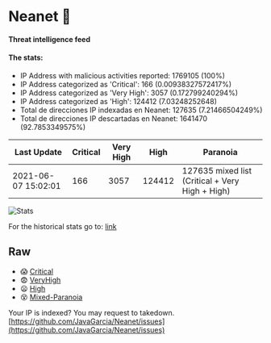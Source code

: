 # Neanet :hocho:
#### Threat intelligence feed
#### The stats:

- IP Address with malicious activities reported: 1769105 (100%)
- IP Address categorized as 'Critical':  166 (0.00938327572417%)
- IP Address categorized as 'Very High':  3057 (0.172799240294%)
- IP Address categorized as 'High':  124412 (7.03248252648)
- Total de direcciones IP indexadas en Neanet:  127635 (7.21466504249%)
- Total de direcciones IP descartadas en Neanet:  1641470 (92.7853349575%)

| Last Update | Critical | Very High | High | Paranoia |
| --- | --- | --- | --- | --- |
| 2021-06-07 15:02:01 | 166 | 3057 | 124412 | 127635 mixed list (Critical + Very High + High)|

![Stats](https://docs.google.com/spreadsheets/d/e/2PACX-1vSnaNMIXVabIpDJjufMlzH7poXnshF3mgd8Is1g9ytUEzVsP5my4Trn8f-xkoLLQ38xpL3HtmUexLo6/pubchart?oid=501124687&format=image)

For the historical stats go to: [link](/stats.csv)
## Raw
- :scream: [Critical](https://raw.githubusercontent.com/JavaGarcia/Neanet/master/blacklists/neanet_critical.txt)
- :fearful: [VeryHigh](https://raw.githubusercontent.com/JavaGarcia/Neanet/master/blacklists/neanet_veryHigh.txtt)
- :frowning: [High](https://raw.githubusercontent.com/JavaGarcia/Neanet/master/blacklists/neanet_high.txt)
- :dizzy_face: [Mixed-Paranoia](https://raw.githubusercontent.com/JavaGarcia/Neanet/master/blacklists/neanet_all.txt)


Your IP is indexed? You may request to takedown. [https://github.com/JavaGarcia/Neanet/issues](https://github.com/JavaGarcia/Neanet/issues)






































































































































































































































































































































































































































































































































































































































































































































































































































































































































































































































































































































































































































































































































































































































































































































































































































































































































































































































































































































































































































































































































































































































































































































































































































































































































































































































































































































































































































































































































































































































































































































































































































































































































































































































































































































































































































































































































































































































































































































































































































































































































































































































































































































































































































































































































































































































































































































































































































































































































































































































































































































































































































































































































































































































































































































































































































































































































































































































































































































































































































































































































































































































































































































































































































































































































































































































































































































































































































































































































































































































































